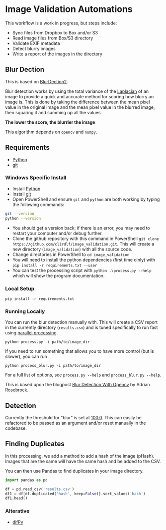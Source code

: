 # Image Validation Automations

This workflow is a work in progress, but steps include:

* Sync files from Dropbox to Box and/or S3
* Read image files from Box/S3 directory
* Validate EXIF metadata
* Detect blurry images
* Write a report of the images in the directory

## Blur Dection

This is based on [BlurDection2](https://github.com/WillBrennan/BlurDetection2).

Blur detection works by using the total variance of the [Laplacian](https://docs.opencv.org/4.9.0/d5/db5/tutorial_laplace_operator.html) of an image to provide a quick and accurate method for scoring how blurry an image is. This is done by taking the difference between the mean pixel value in the original image and the mean pixel value in the blurred image, then squaring it and summing up all the values.

**The lower the score, the blurrier the image**

This algorithm depends on `opencv` and `numpy`.

## Requirements

* [Python](https://www.python.org/downloads/)
* [git](https://www.git-scm.com/downloads)

### Windows Specific Install

* Install [Python](https://www.python.org/downloads/)
* Install [git](https://www.git-scm.com/download/win)
* Open PowerShell and ensure `git` and `python` are both working by typing the following commands:

```bash
git --version
python --version
```

* You should get a version back; if there is an error, you may need to restart your computer and/or debug further.
* Clone the github repository with this command in PowerShell `git clone https://github.com/clirdlf/image_validation.git`. This will create a new directory (`image_validation`) with all the source code.
* Change directories in PowerShell to `cd image_validation`
* You will need to install the python dependencies (first time olnly) with `pip install -r requirements.txt --user`
* You can test the processing script with `python .\process.py --help` which will show the program documentation.

### Local Setup

    pip install -r requirements.txt
    
### Running Locally

You can run the blur detection manually with. This will create a CSV report in the currently directory (`results.csv`) and is tuned specifically to run fast using [parallel processing](https://docs.python.org/3/library/multiprocessing.html).

    python process.py -i path/to/image_dir 
    
If  you need to run something that allows you to have more control (but is slower), you can run 

    python process_blur.py -i path/to/image_dir

For a full list of options, see `process.py --help` and `process_blur.py --help`.

This is based upon the blogpost [Blur Detection With Opencv](https://www.pyimagesearch.com/2015/09/07/blur-detection-with-opencv/) by Adrian Rosebrock.

## Detection

Currently the threshold for "blur" is set at [100.0](https://github.com/clirdlf/image_validation/blob/main/process.py#L64). This can easily be refactored to be passed as an argument and/or reset manually in the codebase. 

## Finding Duplicates

In this processing, we add a method to add a hash of the image (pHash). Images that are the same will have the same hash and be added to the CSV. 

You can then use Pandas to find duplicates in your image directory.

```python
import pandas as pd

df = pd.read_csv('results.csv')
df1 = df[df.duplicated('hash', keep=False)].sort_values('hash')
df1.head()
```

### Alterative

* [difPy](https://difpy.readthedocs.io/en/v4.0.1/)
